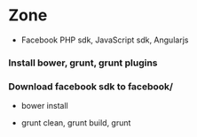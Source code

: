 # Zone

  * Facebook PHP sdk, JavaScript sdk, Angularjs

### Install bower, grunt, grunt plugins

### Download facebook sdk to facebook/

  * bower install

  * grunt clean, grunt build, grunt


